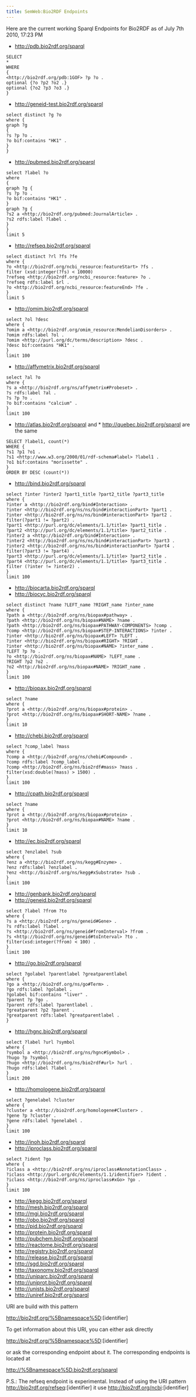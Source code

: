 ```yaml
---
title: SemWeb:Bio2RDF Endpoints
---
```


Here are the current working Sparql Endpoints for Bio2RDF as of July 7th
2010, 17:23 PM

-   <http://pdb.bio2rdf.org/sparql>

<!-- -->

    SELECT
    *
    WHERE
    {
    <http://bio2rdf.org/pdb:1GOF> ?p ?o .
    optional {?o ?p2 ?o2 .}
    optional {?o2 ?p3 ?o3 .}
    }

-   <http://geneid-test.bio2rdf.org/sparql>

<!-- -->

    select distinct ?g ?o
    where {
    graph ?g 
    {
    ?s ?p ?o .
    ?o bif:contains "HK1" .
    }
    }

-   <http://pubmed.bio2rdf.org/sparql>

<!-- -->

    select ?label ?o
    where
    {
    graph ?g {
    ?s ?p ?o .
    ?o bif:contains "HK1" .
    }
    graph ?g {
    ?s2 a <http://bio2rdf.org/pubmed:JournalArticle> .
    ?s2 rdfs:label ?label .
    }
    }
    limit 5

-   <http://refseq.bio2rdf.org/sparql>

<!-- -->

    select distinct ?rl ?fs ?fe
    where {
    ?o <http://bio2rdf.org/ncbi_resource:featureStart> ?fs .
    filter (xsd:integer(?fs) < 10000) 
    ?refseq <http://bio2rdf.org/ncbi_resource:feature> ?o .
    ?refseq rdfs:label $rl .
    ?o <http://bio2rdf.org/ncbi_resource:featureEnd> ?fe .
    }
    limit 5

-   <http://omim.bio2rdf.org/sparql>

<!-- -->

    select ?ol ?desc
    where {
    ?omim a <http://bio2rdf.org/omim_resource:MendelianDisorders> .
    ?omim rdfs:label ?ol .
    ?omim <http://purl.org/dc/terms/description> ?desc .
    ?desc bif:contains "HK1" .
    }
    limit 100

-   <http://affymetrix.bio2rdf.org/sparql>

<!-- -->

    select ?al ?o
    where {
    ?s a <http://bio2rdf.org/ns/affymetrix#Probeset> .
    ?s rdfs:label ?al .
    ?s ?p ?o .
    ?o bif:contains "calcium" .
    }
    limit 100

-   <http://atlas.bio2rdf.org/sparql> and \*
    <http://quebec.bio2rdf.org/sparql> are the same

<!-- -->

    SELECT ?label1, count(*)
    WHERE {
    ?s1 ?p1 ?o1 .
    ?s1 <http://www.w3.org/2000/01/rdf-schema#label> ?label1 .
    ?o1 bif:contains "morissette" .
    }
    ORDER BY DESC (count(*))

-   <http://bind.bio2rdf.org/sparql>

<!-- -->

    select ?inter ?inter2 ?part1_title ?part2_title ?part3_title 
    where {
    ?inter a <http://bio2rdf.org/bind#Interaction> .
    ?inter <http://bio2rdf.org/ns/ns/bind#interactionPart> ?part1 .
    ?inter <http://bio2rdf.org/ns/ns/bind#interactionPart> ?part2 .
    filter(?part1 != ?part2) .
    ?part1 <http://purl.org/dc/elements/1.1/title> ?part1_title .
    ?part2 <http://purl.org/dc/elements/1.1/title> ?part2_title .
    ?inter2 a <http://bio2rdf.org/bind#Interaction> .
    ?inter2 <http://bio2rdf.org/ns/ns/bind#interactionPart> ?part3 .
    ?inter2 <http://bio2rdf.org/ns/ns/bind#interactionPart> ?part4 .
    filter(?part3 != ?part4) .
    ?part3 <http://purl.org/dc/elements/1.1/title> ?part2_title .
    ?part4 <http://purl.org/dc/elements/1.1/title> ?part3_title .
    filter (?inter != ?inter2) .
    }
    limit 100

-   <http://biocarta.bio2rdf.org/sparql>
-   <http://biocyc.bio2rdf.org/sparql>

<!-- -->

    select distinct ?name ?LEFT_name ?RIGHT_name ?inter_name
    where {
    ?path a <http://bio2rdf.org/ns/biopax#pathway> .
    ?path <http://bio2rdf.org/ns/biopax#NAME> ?name .
    ?path <http://bio2rdf.org/ns/biopax#PATHWAY-COMPONENTS> ?comp .
    ?comp <http://bio2rdf.org/ns/biopax#STEP-INTERACTIONS> ?inter .
    ?inter <http://bio2rdf.org/ns/biopax#LEFT> ?LEFT .
    ?inter <http://bio2rdf.org/ns/biopax#RIGHT> ?RIGHT .
    ?inter <http://bio2rdf.org/ns/biopax#NAME> ?inter_name .
    ?LEFT ?p ?o .
    ?o <http://bio2rdf.org/ns/biopax#NAME> ?LEFT_name .
    ?RIGHT ?p2 ?o2 .
    ?o2 <http://bio2rdf.org/ns/biopax#NAME> ?RIGHT_name .
    }
    limit 100

-   <http://biopax.bio2rdf.org/sparql>

<!-- -->

    select ?name
    where {
    ?prot a <http://bio2rdf.org/ns/biopax#protein> .
    ?prot <http://bio2rdf.org/ns/biopax#SHORT-NAME> ?name .
    }
    limit 10

-   <http://chebi.bio2rdf.org/sparql>

<!-- -->

    select ?comp_label ?mass
    where {
    ?comp a <http://bio2rdf.org/ns/chebi#Compound> .
    ?comp rdfs:label ?comp_label .
    ?comp <http://bio2rdf.org/ns/bio2rdf#mass> ?mass .
    filter(xsd:double(?mass) > 1500) .
    }
    limit 100

-   <http://cpath.bio2rdf.org/sparql>

<!-- -->

    select ?name
    where {
    ?prot a <http://bio2rdf.org/ns/biopax#protein> .
    ?prot <http://bio2rdf.org/ns/biopax#NAME> ?name .
    }
    limit 10

-   <http://ec.bio2rdf.org/sparql>

<!-- -->

    select ?enzlabel ?sub
    where {
    ?enz a <http://bio2rdf.org/ns/kegg#Enzyme> .
    ?enz rdfs:label ?enzlabel .
    ?enz <http://bio2rdf.org/ns/kegg#xSubstrate> ?sub .
    }
    limit 100

-   <http://genbank.bio2rdf.org/sparql>
-   <http://geneid.bio2rdf.org/sparql>

<!-- -->

    select ?label ?from ?to
    where {
    ?s a <http://bio2rdf.org/ns/geneid#Gene> .
    ?s rdfs:label ?label .
    ?s <http://bio2rdf.org/ns/geneid#fromInterval> ?from .
    ?s <http://bio2rdf.org/ns/geneid#toInterval> ?to .
    filter(xsd:integer(?from) < 100) .
    }
    limit 100

-   <http://go.bio2rdf.org/sparql>

<!-- -->

    select ?golabel ?parentlabel ?greatparentlabel
    where {
    ?go a <http://bio2rdf.org/ns/go#Term> .
    ?go rdfs:label ?golabel .
    ?golabel bif:contains "liver" .
    ?parent ?p ?go .
    ?parent rdfs:label ?parentlabel .
    ?greatparent ?p2 ?parent .
    ?greatparent rdfs:label ?greatparentlabel .
    }

-   <http://hgnc.bio2rdf.org/sparql>

<!-- -->

    select ?label ?url ?symbol
    where {
    ?symbol a <http://bio2rdf.org/ns/hgnc#Symbol> .
    ?hugo ?p ?symbol .
    ?hugo <http://bio2rdf.org/ns/bio2rdf#url> ?url .
    ?hugo rdfs:label ?label .
    }
    limit 200

-   <http://homologene.bio2rdf.org/sparql>

<!-- -->

    select ?genelabel ?cluster
    where {
    ?cluster a <http://bio2rdf.org/homologene#Cluster> .
    ?gene ?p ?cluster .
    ?gene rdfs:label ?genelabel .
    }
    limit 100

-   <http://inoh.bio2rdf.org/sparql>
-   <http://iproclass.bio2rdf.org/sparql>

<!-- -->

    select ?ident ?go
    where {
    ?iclass a <http://bio2rdf.org/ns/iproclass#AnnotationClass> .
    ?iclass <http://purl.org/dc/elements/1.1/identifier> ?ident .
    ?iclass <http://bio2rdf.org/ns/iproclass#xGo> ?go .
    }
    limit 100

-   <http://kegg.bio2rdf.org/sparql>
-   <http://mesh.bio2rdf.org/sparql>
-   <http://mgi.bio2rdf.org/sparql>
-   <http://obo.bio2rdf.org/sparql>
-   <http://pid.bio2rdf.org/sparql>
-   <http://protein.bio2rdf.org/sparql>
-   <http://pubchem.bio2rdf.org/sparql>
-   <http://reactome.bio2rdf.org/sparql>
-   <http://registry.bio2rdf.org/sparql>
-   <http://release.bio2rdf.org/sparql>
-   <http://sgd.bio2rdf.org/sparql>
-   <http://taxonomy.bio2rdf.org/sparql>
-   <http://uniparc.bio2rdf.org/sparql>
-   <http://uniprot.bio2rdf.org/sparql>
-   <http://unists.bio2rdf.org/sparql>
-   <http://uniref.bio2rdf.org/sparql>

URI are build with this pattern

<http://bio2rdf.org/%5Bnamespace%5D>:\[identifier\]

To get information about this URI, you can either ask directly

<http://bio2rdf.org/%5Bnamespace%5D>:\[identifier\]

or ask the corresponding endpoint about it. The corresponding endpoints
is located at

<http://%5Bnamespace%5D.bio2rdf.org/sparql>

P.S.: The refseq endpoint is experimental. Instead of using the URI
pattern <http://bio2rdf.org/refseq>:\[identifier\] it use
<http://bio2rdf.org/ncbi>:\[identifier\]

